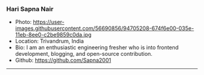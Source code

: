 ### Hari Sapna Nair
- Photo: https://user-images.githubusercontent.com/56690856/94705208-674f6e00-035e-11eb-8ee0-c2be9859c0da.jpg
- Location: Trivandrum, India
- Bio: I am an enthusiastic engineering fresher who is into frontend development, blogging, and open-source contribution.
- Github: https://github.com/Sapna2001
***